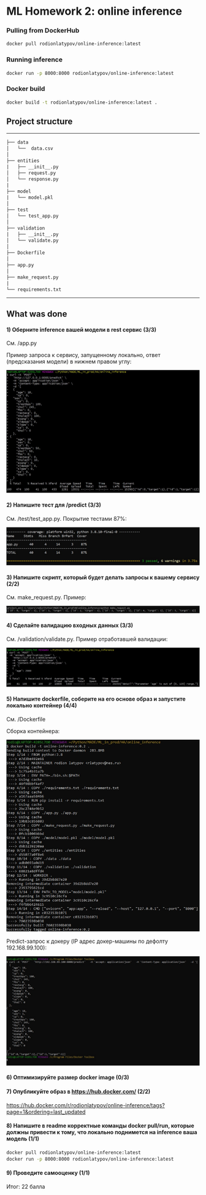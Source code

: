 # ML Homework 2: online inference

### Pulling from DockerHub
```bash
docker pull rodionlatypov/online-inference:latest
```
### Running inference
```bash
docker run -p 8000:8000 rodionlatypov/online-inference:latest
```
### Docker build
```bash
docker build -t rodionlatypov/online-inference:latest .
```

## Project structure
------------

    ├── data
    │   └──  data.csv     
    │   
    ├── entities                   
    |   ├── __init__.py
    │   ├── request.py
    │   └── response.py
    |
    ├── model                      
    |   └── model.pkl      
    │
    ├── test                    
    │   └── test_app.py             
    │                                     
    ├── validation                 
    |   ├── __init__.py
    │   └── validate.py
    │ 
    ├── Dockerfile
    │
    ├── app.py 
    │
    ├── make_request.py 
    |
    └── requirements.txt
    
------------
## What was done

#### 1) Оберните inference вашей модели в rest сервис (3/3)

См. /app.py

Пример запроса к сервису, запущенному локально, ответ (предсказания модели) в нижнем правом углу:

![Post predict](https://github.com/made-ml-in-prod-2021/rodionlatypov/blob/homework2/online_inference/pics/post_predict.jpg)

#### 2) Напишите тест для /predict  (3/3)

Cм. /test/test_app.py. Покрытие тестами 87%:

![Test coverage](https://github.com/made-ml-in-prod-2021/rodionlatypov/blob/homework2/online_inference/pics/test_coverage.jpg)

#### 3) Напишите скрипт, который будет делать запросы к вашему сервису (2/2)

См. make_request.py. Пример:

![Make requests](https://github.com/made-ml-in-prod-2021/rodionlatypov/blob/homework2/online_inference/pics/requests.jpg)

#### 4) Сделайте валидацию входных данных (3/3)

См. /validation/validate.py. Пример отработавшей валидации:

![Validation](https://github.com/made-ml-in-prod-2021/rodionlatypov/blob/homework2/online_inference/pics/post_predict_validation.jpg)

#### 5) Напишите dockerfile, соберите на его основе образ и запустите локально контейнер (4/4)

См. /Dockerfile 

Сборка контейнера:

![Docker build](https://github.com/made-ml-in-prod-2021/rodionlatypov/blob/homework2/online_inference/pics/docker_build.jpg)

Predict-запрос к докеру (IP адрес докер-машины по дефолту 192.168.99.100):

![Docker post predict](https://github.com/made-ml-in-prod-2021/rodionlatypov/blob/homework2/online_inference/pics/docker_post_predict.jpg)

#### 6) Оптимизируйте размер docker image (0/3)

#### 7) Опубликуйте образ в https://hub.docker.com/ (2/2)

https://hub.docker.com/r/rodionlatypov/online-inference/tags?page=1&ordering=last_updated

#### 8) Напишите в readme корректные команды docker pull/run, которые должны привести к тому, что локально поднимется на inference ваша модель (1/1)

```bash
docker pull rodionlatypov/online-inference:latest
docker run -p 8000:8000 rodionlatypov/online-inference:latest
```

#### 9) Проведите самооценку (1/1)

Итог: 22 балла

